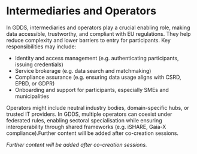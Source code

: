 # Intermediaries and Operators

In GDDS, intermediaries and operators play a crucial enabling role, making data accessible, trustworthy, and compliant with EU regulations. They help reduce complexity and lower barriers to entry for participants.
Key responsibilities may include:
- Identity and access management (e.g. authenticating participants, issuing credentials)
- Service brokerage (e.g. data search and matchmaking)
- Compliance assurance (e.g. ensuring data usage aligns with CSRD, EPBD, or GDPR)
- Onboarding and support for participants, especially SMEs and municipalities

Operators might include neutral industry bodies, domain-specific hubs, or trusted IT providers. In GDDS, multiple operators can coexist under federated rules, enabling sectoral specialisation while ensuring interoperability through shared frameworks (e.g. iSHARE, Gaia-X compliance).Further content will be added after co-creation sessions. 

*Further content will be added after co-creation sessions.*
